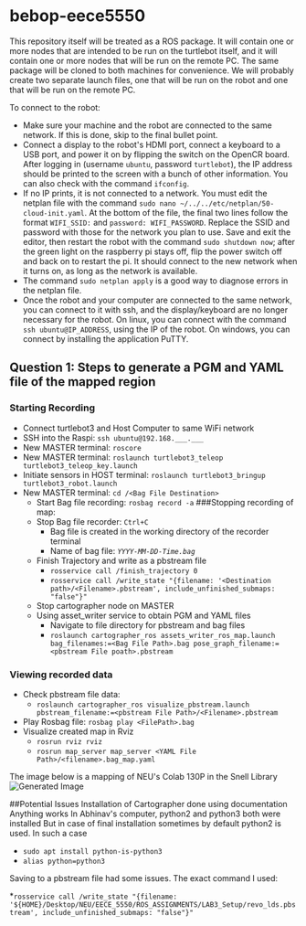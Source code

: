 # bebop-eece5550

This repository itself will be treated as a ROS package. It will contain one or more nodes that are intended to be run on the turtlebot itself, and it will contain one or more nodes that will be run on the remote PC. The same package will be cloned to both machines for convenience. We will probably create two separate launch files, one that will be run on the robot and one that will be run on the remote PC.

To connect to the robot:
 - Make sure your machine and the robot are connected to the same network. If this is done, skip to the final bullet point.
 - Connect a display to the robot's HDMI port, connect a keyboard to a USB port, and power it on by flipping the switch on the OpenCR board. After logging in (username `ubuntu`, password `turtlebot`), the IP address should be printed to the screen with a bunch of other information. You can also check with the command `ifconfig`. 
 - If no IP prints, it is not connected to a network. You must edit the netplan file with the command `sudo nano ~/../../etc/netplan/50-cloud-init.yaml`. At the bottom of the file, the final two lines follow the format `WIFI_SSID:` and `password: WIFI_PASSWORD`. Replace the SSID and password with those for the network you plan to use. Save and exit the editor, then restart the robot with the command `sudo shutdown now`; after the green light on the raspberry pi stays off, flip the power switch off and back on to restart the pi. It should connect to the new network when it turns on, as long as the network is available.
 - The command `sudo netplan apply` is a good way to diagnose errors in the netplan file.
 - Once the robot and your computer are connected to the same network, you can connect to it with ssh, and the display/keyboard are no longer necessary for the robot. On linux, you can connect with the command `ssh ubuntu@IP_ADDRESS`, using the IP of the robot. On windows, you can connect by installing the application PuTTY. 



## Question 1: Steps to generate a PGM and YAML file of the mapped region
### Starting Recording 
* Connect turtlebot3 and Host Computer to same WiFi network
* SSH into the Raspi: `ssh ubuntu@192.168.___.___` 
* New MASTER terminal: `roscore`
* New MASTER terminal: `roslaunch turtlebot3_teleop turtlebot3_teleop_key.launch`
* Initiate sensors in HOST terminal: `roslaunch turtlebot3_bringup turtlebot3_robot.launch`
* New MASTER terminal: `cd /<Bag File Destination>`
  * Start Bag file recording: `rosbag record -a`
###Stopping recording of map:
  * Stop Bag file recorder: `Ctrl+C`
    * Bag file is created in the working directory of the recorder terminal
    * Name of bag file: _`YYYY-MM-DD-Time.bag`_ 
  * Finish Trajectory and write as a pbstream file
    * `rosservice call /finish_trajectory 0`
    * `rosservice call /write_state "{filename: '<Destination path>/<Filename>.pbstream', include_unfinished_submaps: "false"}" `
  * Stop cartographer node on MASTER
  * Using asset_writer service to obtain PGM and YAML files
    * Navigate to file directory for pbstream and bag files 
    * `roslaunch cartographer_ros assets_writer_ros_map.launch bag_filenames:=<Bag File Path>.bag pose_graph_filename:=<pbstream File poath>.pbstream`

### Viewing recorded data
  * Check pbstream file data:
    * `roslaunch cartographer_ros visualize_pbstream.launch pbstream_filename:=<pbstream File Path>/<Filename>.pbstream`
  * Play Rosbag file: `rosbag play <FilePath>.bag`
  * Visualize created map in Rviz
    * `rosrun rviz rviz`
    * `rosrun map_server map_server <YAML File Path>/<filename>.bag_map.yaml`
    
  The image below is a mapping of NEU's Colab 130P in the Snell Library
![Generated Image](RecordedFiles/Lab3Q1.bag_map.png)



##Potential Issues
Installation of Cartographer done using documentation
Anything works
In Abhinav's computer, python2 and python3 both were installed
But in case of final installation sometimes by default python2 is used.
In such a case
* `sudo apt install python-is-python3`
* `alias python=python3`

Saving to a pbstream file had some issues. The exact command I used:

*`rosservice call /write_state "{filename: '${HOME}/Desktop/NEU/EECE_5550/ROS_ASSIGNMENTS/LAB3_Setup/revo_lds.pbstream', include_unfinished_submaps: "false"}"`

